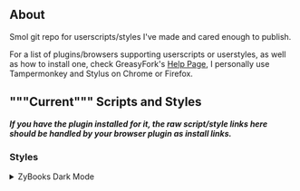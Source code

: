 ## About

Smol git repo for userscripts/styles I've made and cared enough to publish.

For a list of plugins/browsers supporting userscripts or userstyles, as well as
how to install one, check GreasyFork's
[Help Page](https://greasyfork.org/en/help), I personally use Tampermonkey and
Stylus on Chrome or Firefox.

## """Current""" Scripts and Styles

***If you have the plugin installed for it, the raw script/style links here should
be handled by your browser plugin as install links.***

### Styles

<details>
  <summary>ZyBooks Dark Mode</summary>

[**Install from GitHub**](https://raw.githubusercontent.com/caucow/Userscripts/main/zybooks/ZyBooks-DarkMode.user.css)

TL;DR I was tired of having my eyes assaulted by the blinding light of a
thousand suns when all I wanted to do was learn code.

This adds a dark theme to ZyBooks learn-to-do-stuff pages as well as
highlighting and setting monotype fonts for elements that contain (or are likely
to contain) code.

This isn't a complete dark theme, there will be missing elements I haven't
encountered yet and there are some elements (especially colored code and
animations) that don't have specific enough identifiers to select with CSS
and/or are colored by an element style rather than a class and would be (effort)
to change.

<details>
  <summary>Original</summary>

![Original](https://raw.githubusercontent.com/caucow/Userscripts/main/zybooks/lightmode.png)

</details>
<details>
  <summary>Endarken'd</summary>

![Endarken'd](https://raw.githubusercontent.com/caucow/Userscripts/main/zybooks/darkmode.png)

</details>
</details>
